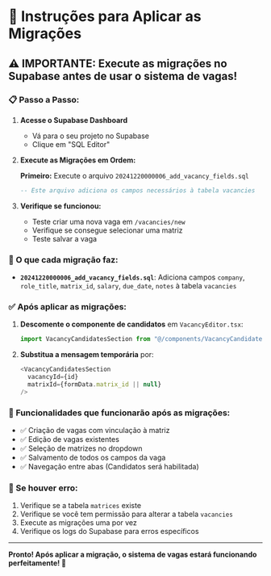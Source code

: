 # 🚀 Instruções para Aplicar as Migrações

## ⚠️ IMPORTANTE: Execute as migrações no Supabase antes de usar o sistema de vagas!

### 📋 Passo a Passo:

1. **Acesse o Supabase Dashboard**
   - Vá para o seu projeto no Supabase
   - Clique em "SQL Editor"

2. **Execute as Migrações em Ordem:**
   
   **Primeiro:** Execute o arquivo `20241220000006_add_vacancy_fields.sql`
   ```sql
   -- Este arquivo adiciona os campos necessários à tabela vacancies
   ```

3. **Verifique se funcionou:**
   - Teste criar uma nova vaga em `/vacancies/new`
   - Verifique se consegue selecionar uma matriz
   - Teste salvar a vaga

### 🔧 O que cada migração faz:

- **`20241220000006_add_vacancy_fields.sql`**: Adiciona campos `company`, `role_title`, `matrix_id`, `salary`, `due_date`, `notes` à tabela `vacancies`

### ✅ Após aplicar as migrações:

1. **Descomente o componente de candidatos** em `VacancyEditor.tsx`:
   ```typescript
   import VacancyCandidatesSection from "@/components/VacancyCandidatesSection";
   ```

2. **Substitua a mensagem temporária** por:
   ```typescript
   <VacancyCandidatesSection 
     vacancyId={id} 
     matrixId={formData.matrix_id || null}
   />
   ```

### 🎯 Funcionalidades que funcionarão após as migrações:

- ✅ Criação de vagas com vinculação à matriz
- ✅ Edição de vagas existentes  
- ✅ Seleção de matrizes no dropdown
- ✅ Salvamento de todos os campos da vaga
- ✅ Navegação entre abas (Candidatos será habilitada)

### 🚨 Se houver erro:

1. Verifique se a tabela `matrices` existe
2. Verifique se você tem permissão para alterar a tabela `vacancies`
3. Execute as migrações uma por vez
4. Verifique os logs do Supabase para erros específicos

---

**Pronto! Após aplicar a migração, o sistema de vagas estará funcionando perfeitamente! 🎉**
